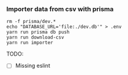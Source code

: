 ### Importer data from csv with prisma



```
rm -f prisma/dev.*
echo "DATABASE_URL='file:./dev.db'" > .env
yarn run prisma db push
yarn run download-csv
yarn run importer
```

TODO:

 - [ ] Missing eslint
